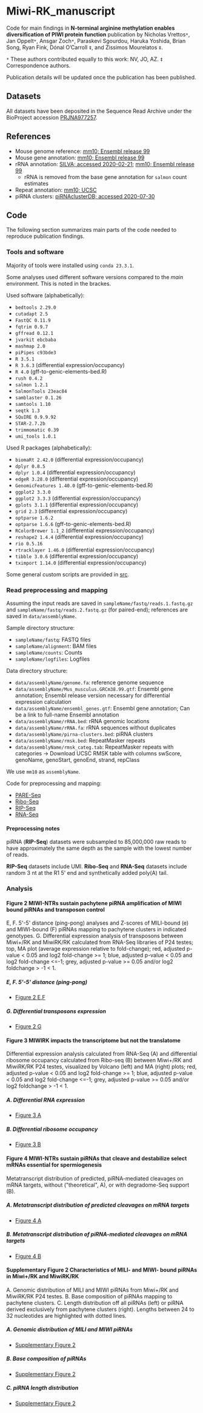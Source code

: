 # Miwi-RK_manuscript
Code for main findings in **N-terminal arginine methylation enables diversification of PIWI protein function** publication by Nicholas Vrettos`*`, Jan Oppelt`*`, Ansgar Zoch`*`, Paraskevi Sgourdou, Haruka Yoshida, Brian
Song, Ryan Fink, Dónal O’Carroll `‡`, and Zissimos Mourelatos `‡`. 

`*` These authors contributed equally to this work: NV, JO, AZ. `‡` Correspondence authors.

Publication details will be updated once the publication has been published.


## Datasets
All datasets have been deposited in the Sequence Read Archive under the BioProject accession [PRJNA977257](https://www.ncbi.nlm.nih.gov/bioproject/?term=PRJNA977257).


## References
- Mouse genome reference: [mm10; Ensembl release 99](ftp://ftp.ensembl.org/pub/release-99/fasta/mus_musculus/dna/Mus_musculus.GRCm38.dna.primary_assembly.fa.gz)
- Mouse gene annotation: [mm10; Ensembl release 99](ftp://ftp.ensembl.org/pub/release-99/gtf/mus_musculus/Mus_musculus.GRCm38.99.gtf.gz)
- rRNA annotation: [SILVA; accessed 2020-02-21](arb-silva.de); [mm10; Ensembl release 99](ftp://ftp.ensembl.org/pub/release-99/gtf/mus_musculus/Mus_musculus.GRCm38.99.gtf.gz)
  - rRNA is removed from the base gene annotation for `salmon` count estimates
- Repeat annotation: [mm10; UCSC](http://hgdownload.cse.ucsc.edu/goldenPath/mm10/database/rmsk.txt.gz)
- piRNA clusters: [piRNAclusterDB; accessed 2020-07-30](https://www.smallrnagroup.uni-mainz.de/piRNAclusterDB/)


## Code
The following section summarizes main parts of the code needed to reproduce publication findings. 

### Tools and software
Majority of tools were installed using `conda 23.3.1`.

Some analyses used different software versions compared to the *main* environment. This is noted in the brackes.

Used software (alphabetically):
- `bedtools 2.29.0`
- `cutadapt 2.5`
- `FastQC 0.11.9`
- `fqtrim 0.9.7`
- `gffread 0.12.1`
- `jvarkit ebcbaba`
- `mashmap 2.0`
- `piPipes c93bde3`
- `R 3.5.1`
- `R 3.6.3` (differential expression/occupancy)
- `R 4.0` (gff-to-genic-elements-bed.R)
- `rush 0.4.2`
- `salmon 1.2.1`
- `SalmonTools 23eac84`
- `samblaster 0.1.26`
- `samtools 1.10`
- `seqtk 1.3`
- `SQuIRE 0.9.9.92`
- `STAR-2.7.2b`
- `trimmomatic 0.39`
- `umi_tools 1.0.1`

Used R packages (alphabetically):
- `biomaRt 2.42.0` (differential expression/occupancy)
- `dplyr 0.8.5`
- `dplyr 1.0.4` (differential expression/occupancy)
- `edgeR 3.28.0` (differential expression/occupancy)
- `GenomicFeatures 1.40.0` (gff-to-genic-elements-bed.R)
- `ggplot2 3.3.0`
- `ggplot2 3.3.3` (differential expression/occupancy)
- `gplots 3.1.1` (differential expression/occupancy)
- `grid 2.3` (differential expression/occupancy)
- `optparse 1.6.2`
- `optparse 1.6.6` (gff-to-genic-elements-bed.R)
- `RColorBrewer 1.1_2` (differential expression/occupancy)
- `reshape2 1.4.4` (differential expression/occupancy)
- `rio 0.5.16`
- `rtracklayer 1.46.0` (differential expression/occupancy)
- `tibble 3.0.6` (differential expression/occupancy)
- `tximport 1.14.0` (differential expression/occupancy)

Some general custom scripts are provided in [src](src).

### Read preprocessing and mapping
Assuming the input reads are saved in `sampleName/fastq/reads.1.fastq.gz` and `sampleName/fastq/reads.2.fastq.gz` (for paired-end); references are saved in `data/assemblyName`.

Sample directory structure:
- `sampleName/fastq`: FASTQ files
- `sampleName/alignment`: BAM files
- `sampleName/counts`: Counts
- `sampleName/logfiles`: Logfiles

Data directory structure:
- `data/assemblyName/genome.fa`: reference genome sequence
- `data/assemblyName/Mus_musculus.GRCm38.99.gtf`: Ensembl gene annotation; Ensembl release version necessary for differential expression calculation
- `data/assemblyName/ensembl_genes.gtf`: Ensembl gene annotation; Can be a link to full-name Ensembl annotation
- `data/assemblyName/rRNA.bed`: rRNA genomic locations
- `data/assemblyName/rRNA.fa`: rRNA sequences without duplicates
- `data/assemblyName/pirna-clusters.bed`: piRNA clusters
- `data/assemblyName/rmsk.bed`: RepeatMasker repeats
- `data/assemblyName/rmsk_categ.tab`: RepeatMasker repeats with categories -> Download UCSC RMSK table with columns swScore, genoName, genoStart, genoEnd, strand, repClass

We use `mm10` as `assemblyName`.

Code for preprocessing and mapping: 
- [PARE-Seq](preprocessing_mapping/pareseq.sh)
- [Ribo-Seq](preprocessing_mapping/riboseq.sh)
- [RIP-Seq](preprocessing_mapping/ripseq.sh)
- [RNA-Seq](preprocessing_mapping/rnaseq.sh)

#### Preprocessing notes
piRNA (**RIP-Seq**) datasets were subsampled to 85,000,000 raw reads to have approximately the same depth as the sample with the lowest number of reads.

**RIP-Seq** datasets include UMI. **Ribo-Seq** and **RNA-Seq** datasets include random 3 nt at the R1 5' end and synthetically added poly(A) tail.

### Analysis

#### Figure 2 MIWI-NTRs sustain pachytene piRNA amplification of MIWI bound piRNAs and transposon control
E, F. 5'-5' distance (ping-pong) analyses and Z-scores of MILI-bound (e) and MIWI-bound (F) piRNAs mapping to pachytene 
clusters in indicated genotypes. G. Differential expression analysis of transposons between Miwi+/RK and MiwiRK/RK calculated 
from RNA-Seq libraries of P24 testes; top, MA plot (average expression relative to fold-change); red, adjusted p-value < 0.05 
and log2 fold-change >= 1; blue, adjusted p-value < 0.05 and log2 fold-change <=-1; grey, adjusted p-value >= 0.05 and/or 
log2 foldchange > -1 < 1.
##### E, F. 5'-5' distance (ping-pong)
- [Figure 2 E,F](figure2/figure2-ef.sh)
##### G. Differential transposons expression
- [Figure 2 G](figure2/figure2-g.sh)

#### Figure 3 MIWIRK impacts the transcriptome but not the translatome
Differential expression analysis calculated from RNA-Seq (A) and differential ribosome occupancy calculated from Ribo-seq 
(B) between Miwi+/RK and MiwiRK/RK P24 testes, visualized by Volcano (left) and MA (right) plots; red, adjusted p-value 
< 0.05 and log2 fold-change >= 1; blue, adjusted p-value < 0.05 and log2 fold-change <=-1; grey, adjusted p-value >= 0.05 
and/or log2 foldchange > -1 < 1.
##### A. Differential RNA expression
- [Figure 3 A](figure3/figure3-a.sh)
##### B. Differential ribosome occupancy
- [Figure 3 B](figure3/figure3-b.sh)

#### Figure 4 MIWI-NTRs sustain piRNAs that cleave and destabilize select mRNAs essential for spermiogenesis
Metatranscript distribution of predicted, piRNA-mediated cleavages on mRNA targets, without ("theoretical", A), or with 
degradome-Seq support (B).
##### A. Metatranscript distribution of predicted cleavages on mRNA targets
- [Figure 4 A](figure4/figure4-ab.sh)
##### B. Metatranscript distribution of piRNA-mediated cleavages on mRNA targets
- [Figure 4 B](figure4/figure4-ab.sh)

#### Supplementary Figure 2 Characteristics of MILI- and MIWI- bound piRNAs in Miwi+/RK and MiwiRK/RK
A. Genomic distribution of MILI and MIWI piRNAs from Miwi+/RK and MiwiRK/RK P24 testes. B. Base composition of piRNAs mapping 
to pachytene clusters. C. Length distribution off all piRNAs (left) or piRNA derived exclusively from pachytene clusters 
(right). Lengths between 24 to 32 nucleotides are highlighted with dotted lines.
##### A. Genomic distribution of MILI and MIWI piRNAs
- [Supplementary Figure 2](suppfigure2/suppfigure2-ab.sh)
##### B. Base composition of piRNAs
- [Supplementary Figure 2](suppfigure2/suppfigure2-ab.sh)
##### C. piRNA length distribution
- [Supplementary Figure 2](suppfigure2/suppfigure2-c.sh)